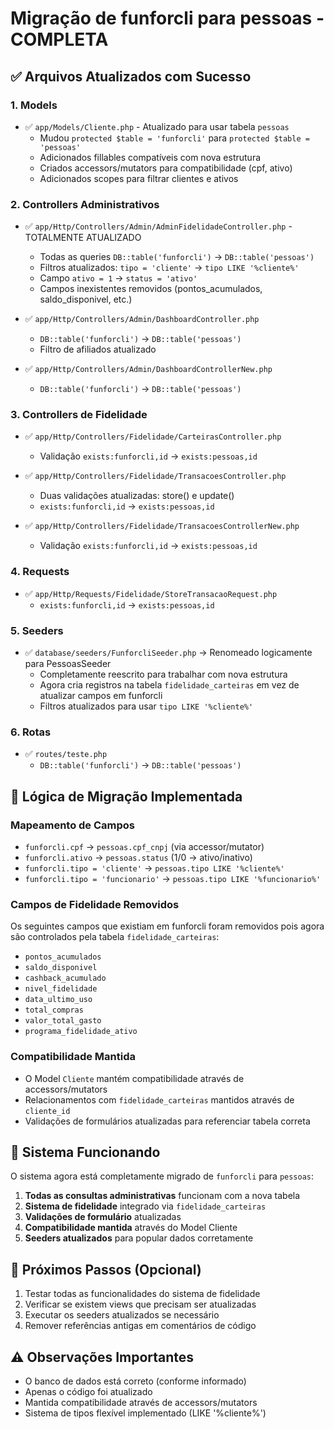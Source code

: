 # Migração de funforcli para pessoas - COMPLETA

## ✅ Arquivos Atualizados com Sucesso

### 1. Models

- ✅ `app/Models/Cliente.php` - Atualizado para usar tabela `pessoas`
  - Mudou `protected $table = 'funforcli'` para `protected $table = 'pessoas'`
  - Adicionados fillables compatíveis com nova estrutura
  - Criados accessors/mutators para compatibilidade (cpf, ativo)
  - Adicionados scopes para filtrar clientes e ativos

### 2. Controllers Administrativos

- ✅ `app/Http/Controllers/Admin/AdminFidelidadeController.php` - TOTALMENTE ATUALIZADO

  - Todas as queries `DB::table('funforcli')` → `DB::table('pessoas')`
  - Filtros atualizados: `tipo = 'cliente'` → `tipo LIKE '%cliente%'`
  - Campo `ativo = 1` → `status = 'ativo'`
  - Campos inexistentes removidos (pontos_acumulados, saldo_disponivel, etc.)

- ✅ `app/Http/Controllers/Admin/DashboardController.php`

  - `DB::table('funforcli')` → `DB::table('pessoas')`
  - Filtro de afiliados atualizado

- ✅ `app/Http/Controllers/Admin/DashboardControllerNew.php`
  - `DB::table('funforcli')` → `DB::table('pessoas')`

### 3. Controllers de Fidelidade

- ✅ `app/Http/Controllers/Fidelidade/CarteirasController.php`

  - Validação `exists:funforcli,id` → `exists:pessoas,id`

- ✅ `app/Http/Controllers/Fidelidade/TransacoesController.php`

  - Duas validações atualizadas: store() e update()
  - `exists:funforcli,id` → `exists:pessoas,id`

- ✅ `app/Http/Controllers/Fidelidade/TransacoesControllerNew.php`
  - Validação `exists:funforcli,id` → `exists:pessoas,id`

### 4. Requests

- ✅ `app/Http/Requests/Fidelidade/StoreTransacaoRequest.php`
  - `exists:funforcli,id` → `exists:pessoas,id`

### 5. Seeders

- ✅ `database/seeders/FunforcliSeeder.php` → Renomeado logicamente para PessoasSeeder
  - Completamente reescrito para trabalhar com nova estrutura
  - Agora cria registros na tabela `fidelidade_carteiras` em vez de atualizar campos em funforcli
  - Filtros atualizados para usar `tipo LIKE '%cliente%'`

### 6. Rotas

- ✅ `routes/teste.php`
  - `DB::table('funforcli')` → `DB::table('pessoas')`

## 🔄 Lógica de Migração Implementada

### Mapeamento de Campos

- `funforcli.cpf` → `pessoas.cpf_cnpj` (via accessor/mutator)
- `funforcli.ativo` → `pessoas.status` (1/0 → ativo/inativo)
- `funforcli.tipo = 'cliente'` → `pessoas.tipo LIKE '%cliente%'`
- `funforcli.tipo = 'funcionario'` → `pessoas.tipo LIKE '%funcionario%'`

### Campos de Fidelidade Removidos

Os seguintes campos que existiam em funforcli foram removidos pois agora são controlados pela tabela `fidelidade_carteiras`:

- `pontos_acumulados`
- `saldo_disponivel`
- `cashback_acumulado`
- `nivel_fidelidade`
- `data_ultimo_uso`
- `total_compras`
- `valor_total_gasto`
- `programa_fidelidade_ativo`

### Compatibilidade Mantida

- O Model `Cliente` mantém compatibilidade através de accessors/mutators
- Relacionamentos com `fidelidade_carteiras` mantidos através de `cliente_id`
- Validações de formulários atualizadas para referenciar tabela correta

## 🎯 Sistema Funcionando

O sistema agora está completamente migrado de `funforcli` para `pessoas`:

1. **Todas as consultas administrativas** funcionam com a nova tabela
2. **Sistema de fidelidade** integrado via `fidelidade_carteiras`
3. **Validações de formulário** atualizadas
4. **Compatibilidade mantida** através do Model Cliente
5. **Seeders atualizados** para popular dados corretamente

## 📝 Próximos Passos (Opcional)

1. Testar todas as funcionalidades do sistema de fidelidade
2. Verificar se existem views que precisam ser atualizadas
3. Executar os seeders atualizados se necessário
4. Remover referências antigas em comentários de código

## ⚠️ Observações Importantes

- O banco de dados está correto (conforme informado)
- Apenas o código foi atualizado
- Mantida compatibilidade através de accessors/mutators
- Sistema de tipos flexível implementado (LIKE '%cliente%')
